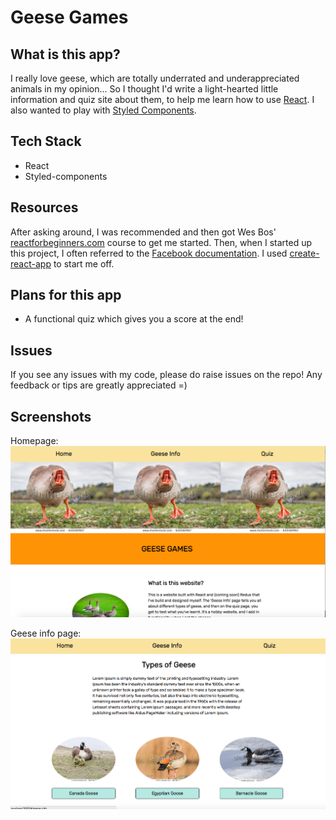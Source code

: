 # Geese Games

## What is this app?
I really love geese, which are totally underrated and underappreciated animals in my opinion... So I thought I'd write a light-hearted little information and quiz site about them, to help me learn how to use [React](https://reactjs.org/). I also wanted to play with [Styled Components](https://www.styled-components.com/).

## Tech Stack
- React
- Styled-components

## Resources

After asking around, I was recommended and then got Wes Bos' [reactforbeginners.com](reactforbeginners.com) course to get me started. Then, when I started up this project, I often referred to the [Facebook documentation](https://facebook.github.io/react/docs/hello-world.html). I used [create-react-app](https://github.com/facebookincubator/create-react-app) to start me off. 

## Plans for this app
- A functional quiz which gives you a score at the end!

## Issues
If you see any issues with my code, please do raise issues on the repo! Any feedback or tips are greatly appreciated =) 

## Screenshots

Homepage:
<img alt="homepage" src="./src/images/homepage.png" />

Geese info page:
<img alt="geese info page" src="./src/images/geeseInfoPage.png" />